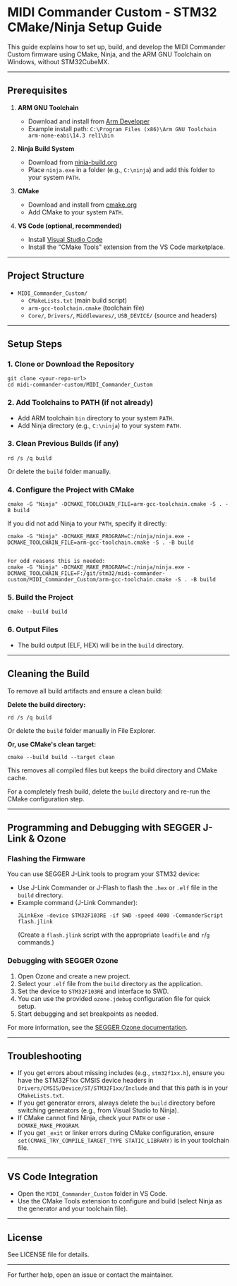 # MIDI Commander Custom - STM32 CMake/Ninja Setup Guide

This guide explains how to set up, build, and develop the MIDI Commander Custom firmware using CMake, Ninja, and the ARM GNU Toolchain on Windows, without STM32CubeMX.

---

## Prerequisites


1. **ARM GNU Toolchain**
   - Download and install from [Arm Developer](https://developer.arm.com/downloads/-/arm-gnu-toolchain-downloads)
   - Example install path: `C:\Program Files (x86)\Arm GNU Toolchain arm-none-eabi\14.3 rel1\bin`

2. **Ninja Build System**
   - Download from [ninja-build.org](https://ninja-build.org/)
   - Place `ninja.exe` in a folder (e.g., `C:\ninja`) and add this folder to your system `PATH`.

3. **CMake**
   - Download and install from [cmake.org](https://cmake.org/download/)
   - Add CMake to your system `PATH`.

4. **VS Code (optional, recommended)**
   - Install [Visual Studio Code](https://code.visualstudio.com/)
   - Install the "CMake Tools" extension from the VS Code marketplace.

---

## Project Structure

- `MIDI_Commander_Custom/`
  - `CMakeLists.txt` (main build script)
  - `arm-gcc-toolchain.cmake` (toolchain file)
  - `Core/`, `Drivers/`, `Middlewares/`, `USB_DEVICE/` (source and headers)

---

## Setup Steps

### 1. Clone or Download the Repository

```
git clone <your-repo-url>
cd midi-commander-custom/MIDI_Commander_Custom
```

### 2. Add Toolchains to PATH (if not already)
- Add ARM toolchain `bin` directory to your system `PATH`.
- Add Ninja directory (e.g., `C:\ninja`) to your system `PATH`.

### 3. Clean Previous Builds (if any)

```
rd /s /q build
```
Or delete the `build` folder manually.

### 4. Configure the Project with CMake

```
cmake -G "Ninja" -DCMAKE_TOOLCHAIN_FILE=arm-gcc-toolchain.cmake -S . -B build
```

If you did not add Ninja to your `PATH`, specify it directly:
```
cmake -G "Ninja" -DCMAKE_MAKE_PROGRAM=C:/ninja/ninja.exe -DCMAKE_TOOLCHAIN_FILE=arm-gcc-toolchain.cmake -S . -B build


For odd reasons this is needed:
cmake -G "Ninja" -DCMAKE_MAKE_PROGRAM=C:/ninja/ninja.exe -DCMAKE_TOOLCHAIN_FILE=F:/git/stm32/midi-commander-custom/MIDI_Commander_Custom/arm-gcc-toolchain.cmake -S . -B build
```

### 5. Build the Project

```
cmake --build build
```


### 6. Output Files
- The build output (ELF, HEX) will be in the `build` directory.

---

## Cleaning the Build

To remove all build artifacts and ensure a clean build:

**Delete the build directory:**
```
rd /s /q build
```
Or delete the `build` folder manually in File Explorer.

**Or, use CMake's clean target:**
```
cmake --build build --target clean
```
This removes all compiled files but keeps the build directory and CMake cache.

For a completely fresh build, delete the `build` directory and re-run the CMake configuration step.

---


## Programming and Debugging with SEGGER J-Link & Ozone

### Flashing the Firmware

You can use SEGGER J-Link tools to program your STM32 device:

- Use J-Link Commander or J-Flash to flash the `.hex` or `.elf` file in the `build` directory.
- Example command (J-Link Commander):
  ```
  JLinkExe -device STM32F103RE -if SWD -speed 4000 -CommanderScript flash.jlink
  ```
  (Create a `flash.jlink` script with the appropriate `loadfile` and `r`/`g` commands.)

### Debugging with SEGGER Ozone

1. Open Ozone and create a new project.
2. Select your `.elf` file from the `build` directory as the application.
3. Set the device to `STM32F103RE` and interface to SWD.
4. You can use the provided `ozone.jdebug` configuration file for quick setup.
5. Start debugging and set breakpoints as needed.

For more information, see the [SEGGER Ozone documentation](https://www.segger.com/products/debug-probes/j-link/technology/ozone-j-link-debugger/).

---

## Troubleshooting
- If you get errors about missing includes (e.g., `stm32f1xx.h`), ensure you have the STM32F1xx CMSIS device headers in `Drivers/CMSIS/Device/ST/STM32F1xx/Include` and that this path is in your `CMakeLists.txt`.
- If you get generator errors, always delete the `build` directory before switching generators (e.g., from Visual Studio to Ninja).
- If CMake cannot find Ninja, check your `PATH` or use `-DCMAKE_MAKE_PROGRAM`.
- If you get `_exit` or linker errors during CMake configuration, ensure `set(CMAKE_TRY_COMPILE_TARGET_TYPE STATIC_LIBRARY)` is in your toolchain file.

---

## VS Code Integration
- Open the `MIDI_Commander_Custom` folder in VS Code.
- Use the CMake Tools extension to configure and build (select Ninja as the generator and your toolchain file).

---

## License
See LICENSE file for details.

---

For further help, open an issue or contact the maintainer.
